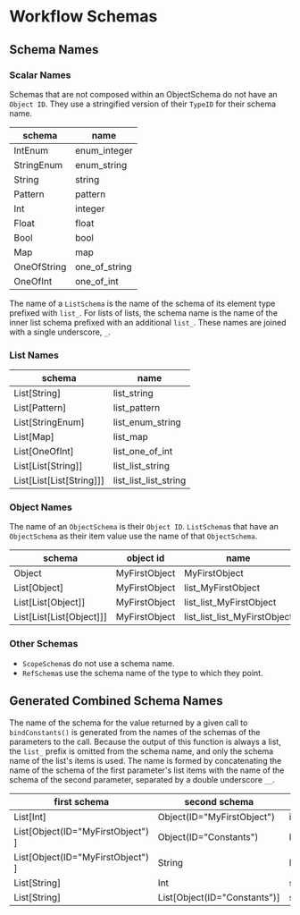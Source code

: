 # Workflow Schemas

## Schema Names

### Scalar Names

Schemas that are not composed within an ObjectSchema do not have an 
`Object ID`. They use a stringified version of their `TypeID` for 
their schema name.

| schema      | name          |
|-------------|---------------|
| IntEnum     | enum_integer  |
| StringEnum  | enum_string   |
| String      | string        |
| Pattern     | pattern       |
| Int         | integer       |
| Float       | float         |
| Bool        | bool          |
| Map         | map           |
| OneOfString | one_of_string |
| OneOfInt    | one_of_int    |

The name of a `ListSchema` is the name of the schema of its element type 
prefixed with `list_`. For lists of lists, the schema name is the name of 
the inner list schema prefixed with an additional `list_`. These names are 
joined with a single underscore, `_`.

### List Names

| schema                   | name                  |
|--------------------------|-----------------------|
| List[String]             | list_string           |
| List[Pattern]            | list_pattern          |
| List[StringEnum]         | list_enum_string      |
| List[Map]                | list_map              |
| List[OneOfInt]           | list_one_of_int       |
| List[List[String]]       | list_list_string      |
| List[List[List[String]]] | list_list_list_string |

### Object Names

The name of an `ObjectSchema` is their `Object ID`. `ListSchema`s that 
have an `ObjectSchema` as their item value use the name of that `ObjectSchema`.

| schema                   | object id     | name                         |
|--------------------------|---------------|------------------------------|
| Object                   | MyFirstObject | MyFirstObject                |
| List[Object]             | MyFirstObject | list_MyFirstObject           |
| List[List[Object]]       | MyFirstObject | list_list_MyFirstObject      |
| List[List[List[Object]]] | MyFirstObject | list_list_list_MyFirstObject |
 
### Other Schemas

* `ScopeSchema`s do not use a schema name.
* `RefSchema`s use the schema name of the type to which they point.

## Generated Combined Schema Names

The name of the schema for the value returned by a given call to `bindConstants()` is generated from the names of the schemas of the parameters to the call.  Because the output of this function is always a list, the `list_` prefix is omitted from the schema name, and only the schema name of the list's items is used. The name is formed by concatenating the name of the schema of the first parameter's list items with the name of the schema of the second parameter, separated by a double underscore `__`.

| first schema                      | second schema                | name                     |
|-----------------------------------|------------------------------|--------------------------|
| List[Int]                         | Object(ID="MyFirstObject")   | integer__MyFirstObject       |
| List[Object(ID="MyFirstObject") ] | Object(ID="Constants")       | MyFirstObject__Constants |
| List[Object(ID="MyFirstObject") ] | String                       | MyFirstObject__string    |
| List[String]                      | Int                          | string__integer              |
| List[String]                      | List[Object(ID="Constants")] | string__list_Constants   |